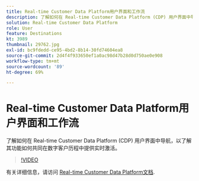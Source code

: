 ```yaml
---
title: Real-time Customer Data Platform用户界面和工作流
description: 了解如何在 Real-time Customer Data Platform (CDP) 用户界面中导航，以了解其功能如何共同在数字客户历程中提供实时激活。
solution: Real-time Customer Data Platform
role: User
feature: Destinations
kt: 3989
thumbnail: 29762.jpg
exl-id: bc9fdedd-ce95-4bd2-8b14-30fd74604ea8
source-git-commit: 2d4f4f933650ef1a0ac98d47b28d0d750ae0e908
workflow-type: tm+mt
source-wordcount: '89'
ht-degree: 69%

---
```


# Real-time Customer Data Platform用户界面和工作流

了解如何在 Real-time Customer Data Platform (CDP) 用户界面中导航，以了解其功能如何共同在数字客户历程中提供实时激活。

>[!VIDEO](https://video.tv.adobe.com/v/29762?quality=12&learn=on)

有关详细信息，请访问 [Real-time Customer Data Platform文档](https://experienceleague.adobe.com/docs/experience-platform/rtcdp/overview.html?lang=zh-Hans).
